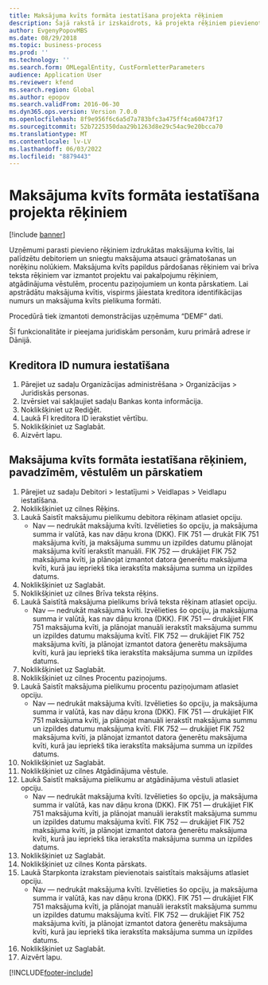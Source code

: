 ```yaml
---
title: Maksājuma kvīts formāta iestatīšana projekta rēķiniem
description: Šajā rakstā ir izskaidrots, kā projekta rēķiniem pievienot drukātas maksājuma kvītis un norādīt maksājuma atsauci grāmatošanai un segšanai.
author: EvgenyPopovMBS
ms.date: 08/29/2018
ms.topic: business-process
ms.prod: ''
ms.technology: ''
ms.search.form: OMLegalEntity, CustFormletterParameters
audience: Application User
ms.reviewer: kfend
ms.search.region: Global
ms.author: epopov
ms.search.validFrom: 2016-06-30
ms.dyn365.ops.version: Version 7.0.0
ms.openlocfilehash: 8f9e956f6c6a5d7a783bfc3a475ff4ca60473f17
ms.sourcegitcommit: 52b7225350daa29b1263d8e29c54ac9e20bcca70
ms.translationtype: MT
ms.contentlocale: lv-LV
ms.lasthandoff: 06/03/2022
ms.locfileid: "8879443"
---
```

# <a name="set-up-payment-slip-format-for-project-invoices"></a>Maksājuma kvīts formāta iestatīšana projekta rēķiniem

[!include [banner](../../includes/banner.md)]

Uzņēmumi parasti pievieno rēķiniem izdrukātas maksājuma kvītis, lai palīdzētu debitoriem un sniegtu maksājuma atsauci grāmatošanas un norēķinu nolūkiem. Maksājuma kvīts papildus pārdošanas rēķiniem vai brīva teksta rēķiniem var izmantot projektu vai pakalpojumu rēķiniem, atgādinājuma vēstulēm, procentu paziņojumiem un konta pārskatiem. Lai apstrādātu maksājuma kvītis, vispirms jāiestata kreditora identifikācijas numurs un maksājuma kvīts pielikuma formāti.

Procedūrā tiek izmantoti demonstrācijas uzņēmuma “DEMF” dati. 

Šī funkcionalitāte ir pieejama juridiskām personām, kuru primārā adrese ir Dānijā.


## <a name="set-up-a-creditor-id-number"></a>Kreditora ID numura iestatīšana
1. Pārejiet uz sadaļu Organizācijas administrēšana > Organizācijas > Juridiskās personas.
2. Izvērsiet vai sakļaujiet sadaļu Bankas konta informācija.
3. Noklikšķiniet uz Rediģēt.
4. Laukā FI kreditora ID ierakstiet vērtību.
5. Noklikšķiniet uz Saglabāt.
6. Aizvērt lapu.

## <a name="set-up-a-payment-slip-format-for-invoices-notes-letters-and-statements"></a>Maksājuma kvīts formāta iestatīšana rēķiniem, pavadzīmēm, vēstulēm un pārskatiem
1. Pārejiet uz sadaļu Debitori > Iestatījumi > Veidlapas > Veidlapu iestatīšana.
2. Noklikšķiniet uz cilnes Rēķins.
3. Laukā Saistīt maksājumu pielikumu debitora rēķinam atlasiet opciju.
    * Nav — nedrukāt maksājuma kvīti. Izvēlieties šo opciju, ja maksājuma summa ir valūtā, kas nav dāņu krona (DKK).   FIK 751 — drukāt FIK 751 maksājuma kvīti, ja maksājuma summu un izpildes datumu plānojat maksājuma kvītī ierakstīt manuāli.   FIK 752 — drukājiet FIK 752 maksājuma kvīti, ja plānojat izmantot datora ģenerētu maksājuma kvīti, kurā jau iepriekš tika ierakstīta maksājuma summa un izpildes datums.  
4. Noklikšķiniet uz Saglabāt.
5. Noklikšķiniet uz cilnes Brīva teksta rēķins.
6. Laukā Saistītā maksājuma pielikums brīvā teksta rēķinam atlasiet opciju.
    * Nav — nedrukāt maksājuma kvīti. Izvēlieties šo opciju, ja maksājuma summa ir valūtā, kas nav dāņu krona (DKK).   FIK 751 — drukājiet FIK 751 maksājuma kvīti, ja plānojat manuāli ierakstīt maksājuma summu un izpildes datumu maksājuma kvītī.   FIK 752 — drukājiet FIK 752 maksājuma kvīti, ja plānojat izmantot datora ģenerētu maksājuma kvīti, kurā jau iepriekš tika ierakstīta maksājuma summa un izpildes datums.  
7. Noklikšķiniet uz Saglabāt.
8. Noklikšķiniet uz cilnes Procentu paziņojums.
9. Laukā Saistīt maksājuma pielikumu procentu paziņojumam atlasiet opciju.
    * Nav — nedrukāt maksājuma kvīti. Izvēlieties šo opciju, ja maksājuma summa ir valūtā, kas nav dāņu krona (DKK).   FIK 751 — drukājiet FIK 751 maksājuma kvīti, ja plānojat manuāli ierakstīt maksājuma summu un izpildes datumu maksājuma kvītī.   FIK 752 — drukājiet FIK 752 maksājuma kvīti, ja plānojat izmantot datora ģenerētu maksājuma kvīti, kurā jau iepriekš tika ierakstīta maksājuma summa un izpildes datums.  
10. Noklikšķiniet uz Saglabāt.
11. Noklikšķiniet uz cilnes Atgādinājuma vēstule.
12. Laukā Saistīt maksājuma pielikumu ar atgādinājuma vēstuli atlasiet opciju.
    * Nav — nedrukāt maksājuma kvīti. Izvēlieties šo opciju, ja maksājuma summa ir valūtā, kas nav dāņu krona (DKK).   FIK 751 — drukājiet FIK 751 maksājuma kvīti, ja plānojat manuāli ierakstīt maksājuma summu un izpildes datumu maksājuma kvītī.   FIK 752 — drukājiet FIK 752 maksājuma kvīti, ja plānojat izmantot datora ģenerētu maksājuma kvīti, kurā jau iepriekš tika ierakstīta maksājuma summa un izpildes datums.  
13. Noklikšķiniet uz Saglabāt.
14. Noklikšķiniet uz cilnes Konta pārskats.
15. Laukā Starpkonta izrakstam pievienotais saistītais maksājums atlasiet opciju.
    * Nav — nedrukāt maksājuma kvīti. Izvēlieties šo opciju, ja maksājuma summa ir valūtā, kas nav dāņu krona (DKK).   FIK 751 — drukājiet FIK 751 maksājuma kvīti, ja plānojat manuāli ierakstīt maksājuma summu un izpildes datumu maksājuma kvītī.   FIK 752 — drukājiet FIK 752 maksājuma kvīti, ja plānojat izmantot datora ģenerētu maksājuma kvīti, kurā jau iepriekš tika ierakstīta maksājuma summa un izpildes datums.  
16. Noklikšķiniet uz Saglabāt.
17. Aizvērt lapu.



[!INCLUDE[footer-include](../../../includes/footer-banner.md)]
